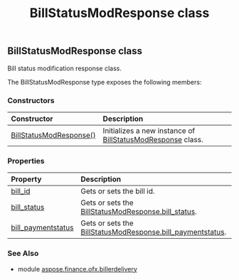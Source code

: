 ﻿---
title: BillStatusModResponse class
second_title: Aspose.Finance for Python via .NET API References
description: 
type: docs
weight: 80
url: /python-net/aspose.finance.ofx.billerdelivery/billstatusmodresponse/
is_root: false
---

## BillStatusModResponse class

Bill status modification response class.



The BillStatusModResponse type exposes the following members:

### Constructors
| Constructor | Description |
| :- | :- |
| [BillStatusModResponse()](/finance/python-net/aspose.finance.ofx.billerdelivery/billstatusmodresponse/__init__/#) | Initializes a new instance of [BillStatusModResponse](/finance/python-net/aspose.finance.ofx.billerdelivery/billstatusmodresponse) class. |


### Properties
| Property | Description |
| :- | :- |
| [bill_id](/finance/python-net/aspose.finance.ofx.billerdelivery/billstatusmodresponse/bill_id) | Gets or sets the bill id. |
| [bill_status](/finance/python-net/aspose.finance.ofx.billerdelivery/billstatusmodresponse/bill_status) | Gets or sets the [BillStatusModResponse.bill_status](/finance/python-net/aspose.finance.ofx.billerdelivery/billstatusmodresponse#bill_status). |
| [bill_paymentstatus](/finance/python-net/aspose.finance.ofx.billerdelivery/billstatusmodresponse/bill_paymentstatus) | Gets or sets the [BillStatusModResponse.bill_paymentstatus](/finance/python-net/aspose.finance.ofx.billerdelivery/billstatusmodresponse#bill_paymentstatus). |


### See Also

* module [aspose.finance.ofx.billerdelivery](../)
